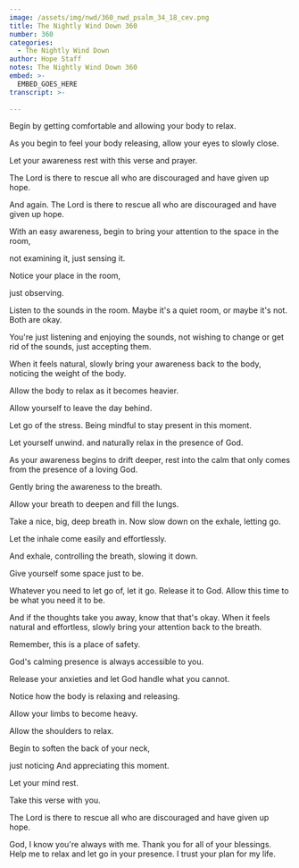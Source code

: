 ```yaml
---
image: /assets/img/nwd/360_nwd_psalm_34_18_cev.png
title: The Nightly Wind Down 360
number: 360
categories:
  - The Nightly Wind Down
author: Hope Staff
notes: The Nightly Wind Down 360
embed: >-
  EMBED_GOES_HERE
transcript: >-
  
---
```

Begin by getting comfortable and allowing your body to relax.

As you begin to feel your body releasing, allow your eyes to slowly close.

Let your awareness rest with this verse and prayer.

The Lord is there to rescue all who are discouraged and have given up hope.

And again. The Lord is there to rescue all who are discouraged and have given up hope.

With an easy awareness, begin to bring your attention to the space in the room,

not examining it, just sensing it.

Notice your place in the room,

just observing.

Listen to the sounds in the room. Maybe it's a quiet room, or maybe it's not. Both are okay.

You're just listening and enjoying the sounds, not wishing to change or get rid of the sounds, just accepting them.

When it feels natural, slowly bring your awareness back to the body, noticing the weight of the body.

Allow the body to relax as it becomes heavier.

Allow yourself to leave the day behind.

Let go of the stress. Being mindful to stay present in this moment.

Let yourself unwind. and naturally relax in the presence of God.

As your awareness begins to drift deeper, rest into the calm that only comes from the presence of a loving God.

Gently bring the awareness to the breath.

Allow your breath to deepen and fill the lungs.

Take a nice, big, deep breath in. Now slow down on the exhale, letting go.

Let the inhale come easily and effortlessly.

And exhale, controlling the breath, slowing it down.

Give yourself some space just to be.

Whatever you need to let go of, let it go. Release it to God. Allow this time to be what you need it to be.

And if the thoughts take you away, know that that's okay. When it feels natural and effortless, slowly bring your attention back to the breath.

Remember, this is a place of safety.

God's calming presence is always accessible to you.

Release your anxieties and let God handle what you cannot.

Notice how the body is relaxing and releasing.

Allow your limbs to become heavy.

Allow the shoulders to relax.

Begin to soften the back of your neck,

just noticing And appreciating this moment.

Let your mind rest.

Take this verse with you.

The Lord is there to rescue all who are discouraged and have given up hope.

God, I know you're always with me. Thank you for all of your blessings. Help me to relax and let go in your presence. I trust your plan for my life.

